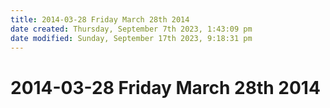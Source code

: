 ```yaml
---
title: 2014-03-28 Friday March 28th 2014
date created: Thursday, September 7th 2023, 1:43:09 pm
date modified: Sunday, September 17th 2023, 9:18:31 pm
---
```


# 2014-03-28 Friday March 28th 2014

